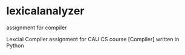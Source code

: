 # lexicalanalyzer
assignment for compiler

Lexcial Compiler
assignment for CAU CS course [Compiler]
written in Python
